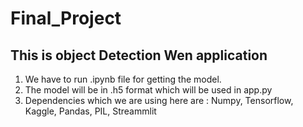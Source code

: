 # Final_Project
## This is object Detection Wen application
1. We have to run .ipynb file for getting the model.
2. The model will be in .h5 format which will be used in app.py
3. Dependencies which we are using here are : Numpy, Tensorflow, Kaggle, Pandas, PIL, Streammlit
